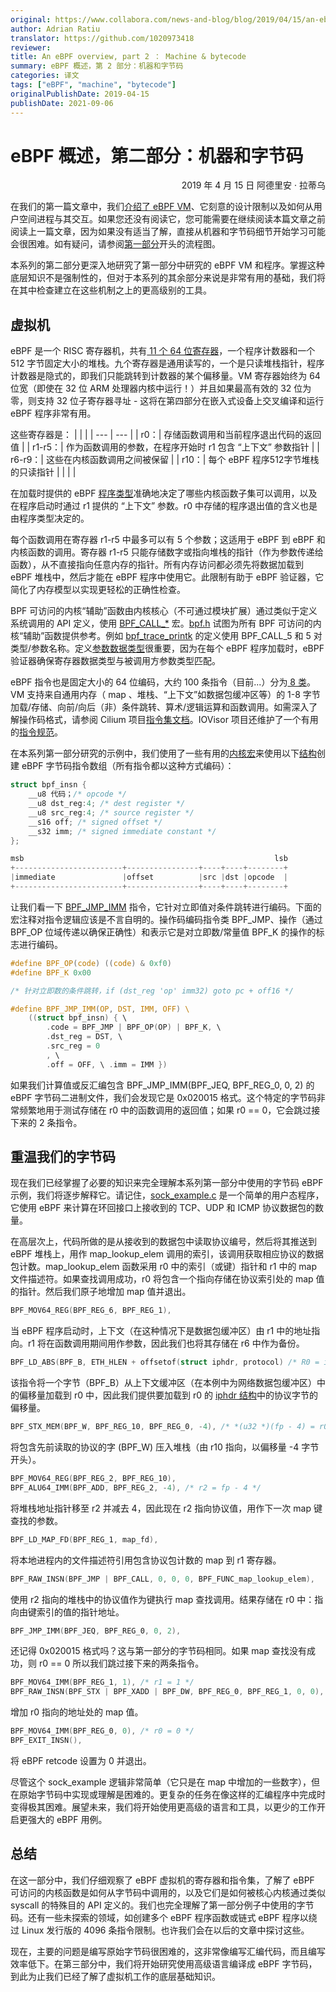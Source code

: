 ```yaml
---
original: https://www.collabora.com/news-and-blog/blog/2019/04/15/an-ebpf-overview-part-2-machine-and-bytecode/
author: Adrian Ratiu
translator: https://github.com/1020973418
reviewer: 
title: An eBPF overview, part 2 ： Machine & bytecode
summary: eBPF 概述，第 2 部分：机器和字节码
categories: 译文
tags: ["eBPF", "machine", "bytecode"]
originalPublishDate: 2019-04-15
publishDate: 2021-09-06
---
```


#  eBPF 概述，第二部分：机器和字节码

<p align='right'>2019 年 4 月 15 日 阿德里安 · 拉蒂乌</p>

在我们的第一篇文章中，我们[介绍了 eBPF VM](https://www.collabora.com/news-and-blog/blog/2019/04/05/an-ebpf-overview-part-1-introduction/)、它刻意的设计限制以及如何从用户空间进程与其交互。如果您还没有阅读它，您可能需要在继续阅读本篇文章之前阅读上一篇文章，因为如果没有适当了解，直接从机器和字节码细节开始学习可能会很困难。如有疑问，请参阅[第一部分](https://www.collabora.com/news-and-blog/blog/2019/04/05/an-ebpf-overview-part-1-introduction/)开头的流程图。

本系列的第二部分更深入地研究了第一部分中研究的 eBPF VM 和程序。掌握这种底层知识不是强制性的，但对于本系列的其余部分来说是非常有用的基础，我们将在其中检查建立在这些机制之上的更高级别的工具。

## 虚拟机
eBPF 是一个 RISC 寄存器机，共有[ 11 个 64 位寄存器](https://github.com/torvalds/linux/blob/v4.20/include/uapi/linux/bpf.h#L45)，一个程序计数器和一个 512 字节固定大小的堆栈。九个寄存器是通用读写的，一个是只读堆栈指针，程序计数器是隐式的，即我们只能跳转到计数器的某个偏移量。VM 寄存器始终为 64 位宽（即使在 32 位 ARM 处理器内核中运行！）并且如果最高有效的 32 位为零，则支持 32 位子寄存器寻址 - 这将在第四部分在嵌入式设备上交叉编译和运行 eBPF 程序非常有用。

这些寄存器是：
| | |
| --- | --- |
| r0：| 存储函数调用和当前程序退出代码的返回值 |
| r1-r5：| 作为函数调用的参数，在程序开始时 r1 包含 “上下文” 参数指针 |
| r6-r9：| 这些在内核函数调用之间被保留 |
| r10：| 每个 eBPF 程序512字节堆栈的只读指针  |
| | |

在加载时提供的 eBPF [程序类型](https://github.com/torvalds/linux/blob/v4.20/include/uapi/linux/bpf.h#L136)准确地决定了哪些内核函数子集可以调用，以及在程序启动时通过 r1 提供的 “上下文” 参数。r0 中存储的程序退出值的含义也是由程序类型决定的。

每个函数调用在寄存器 r1-r5 中最多可以有 5 个参数；这适用于 eBPF 到 eBPF 和内核函数的调用。寄存器 r1-r5 只能存储数字或指向堆栈的指针（作为参数传递给函数），从不直接指向任意内存的指针。所有内存访问都必须先将数据加载到 eBPF 堆栈中，然后才能在 eBPF 程序中使用它。此限制有助于 eBPF 验证器，它简化了内存模型以实现更轻松的正确性检查。

BPF 可访问的内核“辅助”函数由内核核心（不可通过模块扩展）通过类似于定义系统调用的 API 定义，使用 [BPF_CALL_*](https://github.com/torvalds/linux/blob/v4.20/include/linux/filter.h#L441) 宏。[bpf.h](https://github.com/torvalds/linux/blob/v4.20/include/uapi/linux/bpf.h#L420) 试图为所有 BPF 可访问的内核“辅助”函数提供参考。例如 [bpf_trace_printk](https://github.com/torvalds/linux/blob/v4.20/kernel/trace/bpf_trace.c#L163) 的定义使用 BPF_CALL_5 和 5 对类型/参数名称。定义[参数数据类型](https://github.com/torvalds/linux/blob/v4.20/kernel/trace/bpf_trace.c#L276)很重要，因为在每个 eBPF 程序加载时，eBPF 验证器确保寄存器数据类型与被调用方参数类型匹配。

eBPF 指令也是固定大小的 64 位编码，大约 100 条指令（目前...）分为[ 8 类](https://github.com/torvalds/linux/blob/v4.20/include/uapi/linux/bpf_common.h#L5)。VM 支持来自通用内存（ map 、堆栈、“上下文”如数据包缓冲区等）的 1-8 字节加载/存储、向前/向后（非）条件跳转、算术/逻辑运算和函数调用。如需深入了解操作码格式，请参阅 Cilium 项目[指令集文档](https://cilium.readthedocs.io/en/latest/bpf/#instruction-set)。IOVisor 项目还维护了一个有用的[指令规范](https://github.com/iovisor/bpf-docs/blob/master/eBPF.md)。

在本系列第一部分研究的示例中，我们使用了一些有用的[内核宏](https://github.com/torvalds/linux/blob/v4.20/samples/bpf/bpf_insn.h)来使用以下[结构](https://github.com/torvalds/linux/blob/v4.20/include/uapi/linux/bpf.h#L64)创建 eBPF 字节码指令数组（所有指令都以这种方式编码）：

```c
struct bpf_insn { 
	__u8 代码；/* opcode */ 
	__u8 dst_reg:4; /* dest register */ 
	__u8 src_reg:4; /* source register */ 
	__s16 off; /* signed offset */ 
	__s32 imm; /* signed immediate constant */ 
}; 

msb                                                        lsb
+------------------------+----------------+----+----+--------+
|immediate               |offset          |src |dst |opcode  |
+------------------------+----------------+----+----+--------+
```
让我们看一下 [BPF_JMP_IMM](https://github.com/torvalds/linux/blob/v4.20/samples/bpf/bpf_insn.h#L167) 指令，它针对立即值对条件跳转进行编码。下面的宏注释对指令逻辑应该是不言自明的。操作码编码指令类 BPF_JMP、操作（通过 BPF_OP 位域传递以确保正确性）和表示它是对立即数/常量值 BPF_K 的操作的标志进行编码。

```c
#define BPF_OP(code) ((code) & 0xf0) 
#define BPF_K 0x00 

/* 针对立即数的条件跳转，if (dst_reg 'op' imm32) goto pc + off16 */ 

#define BPF_JMP_IMM(OP, DST, IMM, OFF) \ 
	((struct bpf_insn) { \ 
		.code = BPF_JMP | BPF_OP(OP) | BPF_K, \ 
		.dst_reg = DST, \ 
		.src_reg = 0 
		, \ 
		.off = OFF, \ .imm = IMM })
```
如果我们计算值或反汇编包含 BPF_JMP_IMM(BPF_JEQ, BPF_REG_0, 0, 2) 的 eBPF 字节码二进制文件，我们会发现它是 0x020015 格式。这个特定的字节码非常频繁地用于测试存储在 r0 中的函数调用的返回值；如果 r0 == 0，它会跳过接下来的 2 条指令。

## 重温我们的字节码

现在我们已经掌握了必要的知识来完全理解本系列第一部分中使用的字节码 eBPF 示例，我们将逐步解释它。请记住，[sock_example.c](https://github.com/torvalds/linux/blob/v4.20/samples/bpf/sock_example.c) 是一个简单的用户态程序，它使用 eBPF 来计算在环回接口上接收到的 TCP、UDP 和 ICMP 协议数据包的数量。

在高层次上，代码所做的是从接收到的数据包中读取协议编号，然后将其推送到 eBPF 堆栈上，用作 map_lookup_elem 调用的索引，该调用获取相应协议的数据包计数。map_lookup_elem 函数采用 r0 中的索引（或键）指针和 r1 中的 map 文件描述符。如果查找调用成功，r0 将包含一个指向存储在协议索引处的 map 值的指针。然后我们原子地增加 map 值并退出。

```c
BPF_MOV64_REG(BPF_REG_6, BPF_REG_1),
```
当 eBPF 程序启动时，上下文（在这种情况下是数据包缓冲区）由 r1 中的地址指向。r1 将在函数调用期间用作参数，因此我们也将其存储在 r6 中作为备份。

```c
BPF_LD_ABS(BPF_B, ETH_HLEN + offsetof(struct iphdr, protocol) /* R0 = ip->proto */),
```

该指令将一个字节（BPF_B）从上下文缓冲区（在本例中为网络数据包缓冲区）中的偏移量加载到 r0 中，因此我们提供要加载到 r0 的 [iphdr 结构](https://github.com/torvalds/linux/blob/v4.20/include/uapi/linux/ip.h#L86)中的协议字节的偏移量。

```c
BPF_STX_MEM(BPF_W, BPF_REG_10, BPF_REG_0, -4), /* *(u32 *)(fp - 4) = r0 */
```
将包含先前读取的协议的字 (BPF_W) 压入堆栈（由 r10 指向，以偏移量 -4 字节开头）。

```c
BPF_MOV64_REG(BPF_REG_2, BPF_REG_10), 
BPF_ALU64_IMM(BPF_ADD, BPF_REG_2, -4), /* r2 = fp - 4 */
```

将堆栈地址指针移至 r2 并减去 4，因此现在 r2 指向协议值，用作下一次 map 键查找的参数。

```c
BPF_LD_MAP_FD(BPF_REG_1, map_fd),
```

将本地进程内的文件描述符引用包含协议包计数的 map 到 r1 寄存器。

```c
BPF_RAW_INSN(BPF_JMP | BPF_CALL, 0, 0, 0, BPF_FUNC_map_lookup_elem),
```

使用 r2 指向的堆栈中的协议值作为键执行 map 查找调用。结果存储在 r0 中：指向由键索引的值的指针地址。

```c
BPF_JMP_IMM(BPF_JEQ, BPF_REG_0, 0, 2),
```

还记得 0x020015 格式吗？这与第一部分的字节码相同。如果 map 查找没有成功，则 r0 == 0 所以我们跳过接下来的两条指令。

```c
BPF_MOV64_IMM(BPF_REG_1, 1), /* r1 = 1 */ 
BPF_RAW_INSN(BPF_STX | BPF_XADD | BPF_DW, BPF_REG_0, BPF_REG_1, 0, 0), /* xadd r0 += r1 */
```

增加 r0 指向的地址处的 map 值。

```c
BPF_MOV64_IMM(BPF_REG_0, 0), /* r0 = 0 */ 
BPF_EXIT_INSN(),
```
将 eBPF retcode 设置为 0 并退出。

尽管这个 sock_example 逻辑非常简单（它只是在 map 中增加的一些数字），但在原始字节码中实现或理解是困难的。更复杂的任务在像这样的汇编程序中完成时变得极其困难。展望未来，我们将开始使用更高级的语言和工具，以更少的工作开启更强大的 eBPF 用例。

## 总结

在这一部分中，我们仔细观察了 eBPF 虚拟机的寄存器和指令集，了解了 eBPF 可访问的内核函数是如何从字节码中调用的，以及它们是如何被核心内核通过类似 syscall 的特殊目的 API 定义的。我们也完全理解了第一部分例子中使用的字节码。还有一些未探索的领域，如创建多个 eBPF 程序函数或链式 eBPF 程序以绕过 Linux 发行版的 4096 条指令限制。也许我们会在以后的文章中探讨这些。

现在，主要的问题是编写原始字节码很困难的，这非常像编写汇编代码，而且编写效率低下。在第三部分中，我们将开始研究使用高级语言编译成 eBPF 字节码，到此为止我们已经了解了虚拟机工作的底层基础知识。